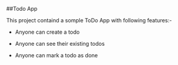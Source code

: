 ##Todo App

This project containd a somple ToDo App with following features:-

- Anyone can create a todo

- Anyone can see their existing todos

- Anyone can mark a todo as done